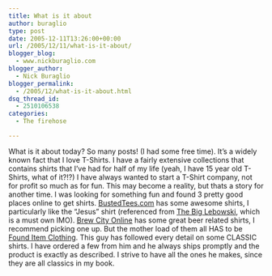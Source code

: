 ```yaml
---
title: What is it about
author: buraglio
type: post
date: 2005-12-11T13:26:00+00:00
url: /2005/12/11/what-is-it-about/
blogger_blog:
  - www.nickburaglio.com
blogger_author:
  - Nick Buraglio
blogger_permalink:
  - /2005/12/what-is-it-about.html
dsq_thread_id:
  - 2510106538
categories:
  - The firehose

---
```

<div>
</div>

[<img src="http://www.founditemclothing.com/t-shirts/gfx/toxic-cap1.jpg" border="0" alt="" />][1]  
What is it about today? So many posts! (I had some free time). It&#8217;s a widely known fact that I love T-Shirts. I have a fairly extensive collections that contains shirts that I&#8217;ve had for half of my life (yeah, I have 15 year old T-Shirts, what of it?!?) I have always wanted to start a T-Shirt company, not for profit so much as for fun. This may become a reality, but thats a story for another time. I was looking for something fun and found 3 pretty good places online to get shirts. [BustedTees.com][2] has some awesome shirts, I particularly like the &#8220;Jesus&#8221; shirt (referenced from [The Big Lebowski][3], which is a must own IMO).  [Brew City Online][4] has some great beer related shirts, I recommend picking one up. But the mother load of them all HAS to be  [Found Item Clothing][1]. This guy has followed every detail on some CLASSIC shirts. I have ordered a few from him and he always ships promptly and the product is exactly as described. I strive to have all the ones he makes, since they are all classics in my book.

<div>
</div>

 [1]: http://www.founditemclothing.com/
 [2]: http://www.bustedtees.com/
 [3]: http://www.imdb.com/title/tt0118715/
 [4]: http://www.brewcityonline.com/